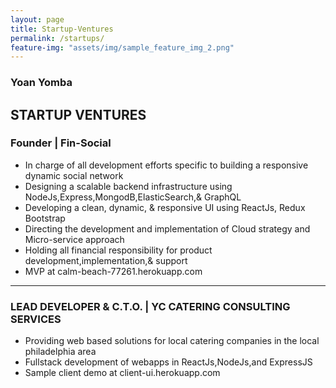 ```yaml
---
layout: page
title: Startup-Ventures 
permalink: /startups/
feature-img: "assets/img/sample_feature_img_2.png"
---
```

### Yoan Yomba 

## STARTUP VENTURES
### Founder | Fin-Social
- In charge of all development efforts specific to building a responsive dynamic social network
- Designing a scalable backend infrastructure using NodeJs,Express,MongodB,ElasticSearch,& GraphQL
- Developing a clean, dynamic, & responsive UI using ReactJs, Redux Bootstrap
- Directing the development and implementation of Cloud strategy and Micro-service approach
- Holding all financial responsibility for product development,implementation,& support
- MVP at calm-beach-77261.herokuapp.com

***
### LEAD DEVELOPER & C.T.O. | YC CATERING CONSULTING SERVICES
- Providing web based solutions for local catering companies in the local philadelphia area
- Fullstack development of webapps in ReactJs,NodeJs,and ExpressJS
- Sample client demo at client-ui.herokuapp.com

